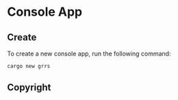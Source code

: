 # Console App

## Create

To create a new console app, run the following command:

```zsh
cargo new grrs
```

## Copyright
